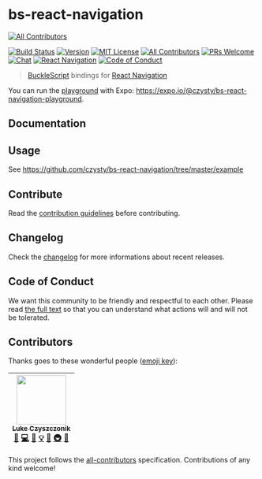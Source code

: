 # bs-react-navigation
[![All Contributors](https://img.shields.io/badge/all_contributors-1-orange.svg?style=flat-square)](#contributors)

[![Build Status][build-badge]][build]
[![Version][version-badge]][package]
[![MIT License][license-badge]][license]
[![All Contributors][all-contributors-badge]][contributors]
[![PRs Welcome][prs-welcome-badge]][prs-welcome]
[![Chat][chat-badge]][chat]
[![React Navigation][react-navigation-badge]][react-navigation]
[![Code of Conduct][coc-badge]][coc]

> [BuckleScript](https://github.com/bucklescript/bucklescript) bindings for [React Navigation](https://reactnavigation.org/)

You can run the [playground](./example) with Expo: https://expo.io/@czysty/bs-react-navigation-playground.

## Documentation

## Usage

See https://github.com/czysty/bs-react-navigation/tree/master/example

## Contribute

Read the [contribution guidelines](./CONTRIBUTING.md) before contributing.

## Changelog

Check the [changelog](./CHANGELOG.md) for more informations about recent releases.

## Code of Conduct

We want this community to be friendly and respectful to each other. Please read [the full text](https://github.com/czystyl/bs-react-native/blob/master/CODE_OF_CONDUCT.md) so that you can understand what actions will and will not be tolerated.

<!-- badges -->

[build-badge]: https://img.shields.io/circleci/project/github/czystyl/bs-react-navigation/master.svg
[build]: https://circleci.com/gh/czystyl/bs-react-navigation
[version-badge]: https://img.shields.io/npm/v/bs-react-navigation.svg
[package]: https://www.npmjs.com/package/bs-react-navigation
[license-badge]: https://img.shields.io/npm/l/bs-react-navigation.svg
[license]: https://github.com/czystyl/bs-react-navigation/blob/master/LICENSE
[prs-welcome-badge]: https://img.shields.io/badge/PRs-welcome-brightgreen.svg
[prs-welcome]: http://makeapullrequest.com
[coc-badge]: https://img.shields.io/badge/code%20of-conduct-ff69b4.svg
[coc]: https://github.com/czystyl/bs-react-navigation/blob/master/CODE_OF_CONDUCT.md
[all-contributors-badge]: https://img.shields.io/badge/all_contributors-53-orange.svg
[contributors]: https://github.com/czystyl/bs-react-navigation/blob/master/CONTRIBUTORS.md
[chat-badge]: https://img.shields.io/discord/496273792503513089.svg?logo=discord&colorB=blue
[chat]: https://discord.gg/q8GQD34
[react-navigation-badge]: https://img.shields.io/badge/react--navigation-%5E0.53.3-green.svg
[react-navigation]: https://reactnavigation.org/

## Contributors

Thanks goes to these wonderful people ([emoji key](https://github.com/kentcdodds/all-contributors#emoji-key)):

<!-- ALL-CONTRIBUTORS-LIST:START - Do not remove or modify this section -->
<!-- prettier-ignore -->
| [<img src="https://avatars3.githubusercontent.com/u/10349378?v=4" width="100px;"/><br /><sub><b>Luke Czyszczonik</b></sub>](https://github.com/czystyl)<br />[💬](#question-czystyl "Answering Questions") [💻](https://github.com/czystyl/bs-react-navigation/commits?author=czystyl "Code") [📖](https://github.com/czystyl/bs-react-navigation/commits?author=czystyl "Documentation") [💡](#example-czystyl "Examples") [🤔](#ideas-czystyl "Ideas, Planning, & Feedback") [🚇](#infra-czystyl "Infrastructure (Hosting, Build-Tools, etc)") [👀](#review-czystyl "Reviewed Pull Requests") |
| :---: |
<!-- ALL-CONTRIBUTORS-LIST:END -->

This project follows the [all-contributors](https://github.com/kentcdodds/all-contributors) specification. Contributions of any kind welcome!